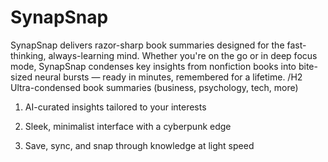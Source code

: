 # SynapSnap
SynapSnap delivers razor-sharp book summaries designed for the fast-thinking, always-learning mind. Whether you're on the go or in deep focus mode, SynapSnap condenses key insights from nonfiction books into bite-sized neural bursts — ready in minutes, remembered for a lifetime.
/H2
Ultra-condensed book summaries (business, psychology, tech, more)

1. AI-curated insights tailored to your interests

1. Sleek, minimalist interface with a cyberpunk edge

1. Save, sync, and snap through knowledge at light speed
